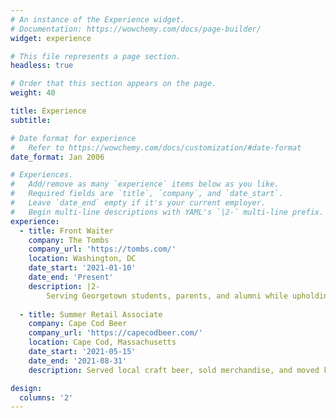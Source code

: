 ```yaml
---
# An instance of the Experience widget.
# Documentation: https://wowchemy.com/docs/page-builder/
widget: experience

# This file represents a page section.
headless: true

# Order that this section appears on the page.
weight: 40

title: Experience
subtitle:

# Date format for experience
#   Refer to https://wowchemy.com/docs/customization/#date-format
date_format: Jan 2006

# Experiences.
#   Add/remove as many `experience` items below as you like.
#   Required fields are `title`, `company`, and `date_start`.
#   Leave `date_end` empty if it's your current employer.
#   Begin multi-line descriptions with YAML's `|2-` multi-line prefix.
experience:
  - title: Front Waiter
    company: The Tombs
    company_url: 'https://tombs.com/'
    location: Washington, DC
    date_start: '2021-01-10'
    date_end: 'Present'
    description: |2-
        Serving Georgetown students, parents, and alumni while upholding the reputation that The Tombs has built over the past 50 years.
        
  - title: Summer Retail Associate
    company: Cape Cod Beer
    company_url: 'https://capecodbeer.com/'
    location: Cape Cod, Massachusetts
    date_start: '2021-05-15'
    date_end: '2021-08-31'
    description: Served local craft beer, sold merchandise, and moved kegs around.

design:
  columns: '2'
---
```

